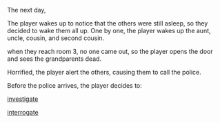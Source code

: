 The next day,

The player wakes up to notice that the others were still asleep, so they decided to wake them all up.
One by one, the player wakes up the aunt, uncle, cousin, and second cousin.

when they reach room 3, no one came out, so the player opens the door and sees the grandparents dead.

Horrified, the player alert the others, causing them to call the police.

Before the police arrives, the player decides to:

[investigate](../options/investigation.md)

[interrogate](../options/interrogation.md)